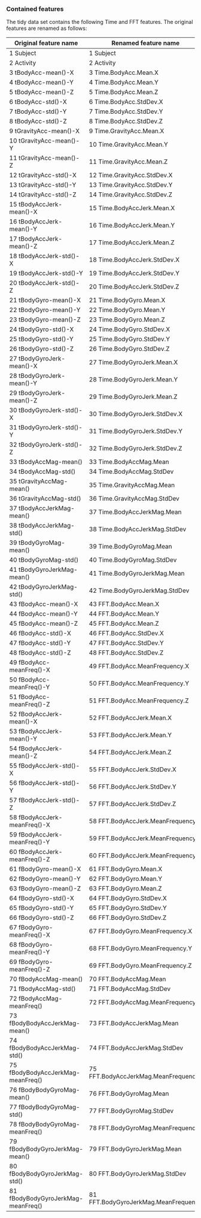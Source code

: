 ### Contained features

The tidy data set contains the following Time and FFT features.
The original features are renamed as follows:

Original feature name                  |Renamed feature name  
---------------------------------------|---------------------------------------------------  
1	Subject                        |1	Subject  
2	Activity                       |2	Activity  
3	tBodyAcc-mean()-X              |3	Time.BodyAcc.Mean.X  
4	tBodyAcc-mean()-Y              |4	Time.BodyAcc.Mean.Y  
5	tBodyAcc-mean()-Z              |5	Time.BodyAcc.Mean.Z  
6	tBodyAcc-std()-X               |6	Time.BodyAcc.StdDev.X  
7	tBodyAcc-std()-Y               |7	Time.BodyAcc.StdDev.Y  
8	tBodyAcc-std()-Z               |8	Time.BodyAcc.StdDev.Z  
9	tGravityAcc-mean()-X           |9	Time.GravityAcc.Mean.X  
10	tGravityAcc-mean()-Y           |10	Time.GravityAcc.Mean.Y  
11	tGravityAcc-mean()-Z           |11	Time.GravityAcc.Mean.Z    
12	tGravityAcc-std()-X            |12	Time.GravityAcc.StdDev.X  
13	tGravityAcc-std()-Y            |13	Time.GravityAcc.StdDev.Y  
14	tGravityAcc-std()-Z            |14	Time.GravityAcc.StdDev.Z  
15	tBodyAccJerk-mean()-X          |15	Time.BodyAccJerk.Mean.X  
16	tBodyAccJerk-mean()-Y          |16	Time.BodyAccJerk.Mean.Y  
17	tBodyAccJerk-mean()-Z          |17	Time.BodyAccJerk.Mean.Z  
18	tBodyAccJerk-std()-X           |18	Time.BodyAccJerk.StdDev.X  
19	tBodyAccJerk-std()-Y           |19	Time.BodyAccJerk.StdDev.Y  
20	tBodyAccJerk-std()-Z           |20	Time.BodyAccJerk.StdDev.Z  
21	tBodyGyro-mean()-X             |21	Time.BodyGyro.Mean.X  
22	tBodyGyro-mean()-Y             |22	Time.BodyGyro.Mean.Y  
23	tBodyGyro-mean()-Z             |23	Time.BodyGyro.Mean.Z  
24	tBodyGyro-std()-X              |24	Time.BodyGyro.StdDev.X  
25	tBodyGyro-std()-Y              |25	Time.BodyGyro.StdDev.Y  
26	tBodyGyro-std()-Z              |26	Time.BodyGyro.StdDev.Z  
27	tBodyGyroJerk-mean()-X         |27	Time.BodyGyroJerk.Mean.X  
28	tBodyGyroJerk-mean()-Y         |28	Time.BodyGyroJerk.Mean.Y  
29	tBodyGyroJerk-mean()-Z         |29	Time.BodyGyroJerk.Mean.Z  
30	tBodyGyroJerk-std()-X          |30	Time.BodyGyroJerk.StdDev.X  
31	tBodyGyroJerk-std()-Y          |31	Time.BodyGyroJerk.StdDev.Y  
32	tBodyGyroJerk-std()-Z          |32	Time.BodyGyroJerk.StdDev.Z  
33	tBodyAccMag-mean()             |33	Time.BodyAccMag.Mean  
34	tBodyAccMag-std()              |34	Time.BodyAccMag.StdDev  
35	tGravityAccMag-mean()          |35	Time.GravityAccMag.Mean  
36	tGravityAccMag-std()           |36	Time.GravityAccMag.StdDev  
37	tBodyAccJerkMag-mean()         |37	Time.BodyAccJerkMag.Mean  
38	tBodyAccJerkMag-std()          |38	Time.BodyAccJerkMag.StdDev  
39	tBodyGyroMag-mean()            |39	Time.BodyGyroMag.Mean  
40	tBodyGyroMag-std()             |40	Time.BodyGyroMag.StdDev  
41	tBodyGyroJerkMag-mean()        |41	Time.BodyGyroJerkMag.Mean  
42	tBodyGyroJerkMag-std()         |42	Time.BodyGyroJerkMag.StdDev  
43	fBodyAcc-mean()-X              |43	FFT.BodyAcc.Mean.X  
44	fBodyAcc-mean()-Y              |44	FFT.BodyAcc.Mean.Y  
45	fBodyAcc-mean()-Z              |45	FFT.BodyAcc.Mean.Z  
46	fBodyAcc-std()-X               |46	FFT.BodyAcc.StdDev.X  
47	fBodyAcc-std()-Y               |47	FFT.BodyAcc.StdDev.Y  
48	fBodyAcc-std()-Z               |48	FFT.BodyAcc.StdDev.Z  
49	fBodyAcc-meanFreq()-X          |49	FFT.BodyAcc.MeanFrequency.X  
50	fBodyAcc-meanFreq()-Y          |50	FFT.BodyAcc.MeanFrequency.Y  
51	fBodyAcc-meanFreq()-Z          |51	FFT.BodyAcc.MeanFrequency.Z  
52	fBodyAccJerk-mean()-X          |52	FFT.BodyAccJerk.Mean.X  
53	fBodyAccJerk-mean()-Y          |53	FFT.BodyAccJerk.Mean.Y  
54	fBodyAccJerk-mean()-Z          |54	FFT.BodyAccJerk.Mean.Z  
55	fBodyAccJerk-std()-X           |55	FFT.BodyAccJerk.StdDev.X  
56	fBodyAccJerk-std()-Y           |56	FFT.BodyAccJerk.StdDev.Y  
57	fBodyAccJerk-std()-Z           |57	FFT.BodyAccJerk.StdDev.Z  
58	fBodyAccJerk-meanFreq()-X      |58	FFT.BodyAccJerk.MeanFrequency.X  
59	fBodyAccJerk-meanFreq()-Y      |59	FFT.BodyAccJerk.MeanFrequency.Y  
60	fBodyAccJerk-meanFreq()-Z      |60	FFT.BodyAccJerk.MeanFrequency.Z  
61	fBodyGyro-mean()-X             |61	FFT.BodyGyro.Mean.X  
62	fBodyGyro-mean()-Y             |62	FFT.BodyGyro.Mean.Y  
63	fBodyGyro-mean()-Z             |63	FFT.BodyGyro.Mean.Z  
64	fBodyGyro-std()-X              |64	FFT.BodyGyro.StdDev.X  
65	fBodyGyro-std()-Y              |65	FFT.BodyGyro.StdDev.Y  
66	fBodyGyro-std()-Z              |66	FFT.BodyGyro.StdDev.Z  
67	fBodyGyro-meanFreq()-X         |67	FFT.BodyGyro.MeanFrequency.X  
68	fBodyGyro-meanFreq()-Y         |68	FFT.BodyGyro.MeanFrequency.Y  
69	fBodyGyro-meanFreq()-Z         |69	FFT.BodyGyro.MeanFrequency.Z  
70	fBodyAccMag-mean()             |70	FFT.BodyAccMag.Mean  
71	fBodyAccMag-std()              |71	FFT.BodyAccMag.StdDev  
72	fBodyAccMag-meanFreq()         |72	FFT.BodyAccMag.MeanFrequency  
73	fBodyBodyAccJerkMag-mean()     |73	FFT.BodyAccJerkMag.Mean  
74	fBodyBodyAccJerkMag-std()      |74	FFT.BodyAccJerkMag.StdDev  
75	fBodyBodyAccJerkMag-meanFreq() |75	FFT.BodyAccJerkMag.MeanFrequency  
76	fBodyBodyGyroMag-mean()        |76	FFT.BodyGyroMag.Mean  
77	fBodyBodyGyroMag-std()         |77	FFT.BodyGyroMag.StdDev  
78	fBodyBodyGyroMag-meanFreq()    |78	FFT.BodyGyroMag.MeanFrequency  
79	fBodyBodyGyroJerkMag-mean()    |79	FFT.BodyGyroJerkMag.Mean  
80	fBodyBodyGyroJerkMag-std()     |80	FFT.BodyGyroJerkMag.StdDev  
81	fBodyBodyGyroJerkMag-meanFreq()|81	FFT.BodyGyroJerkMag.MeanFrequency  

